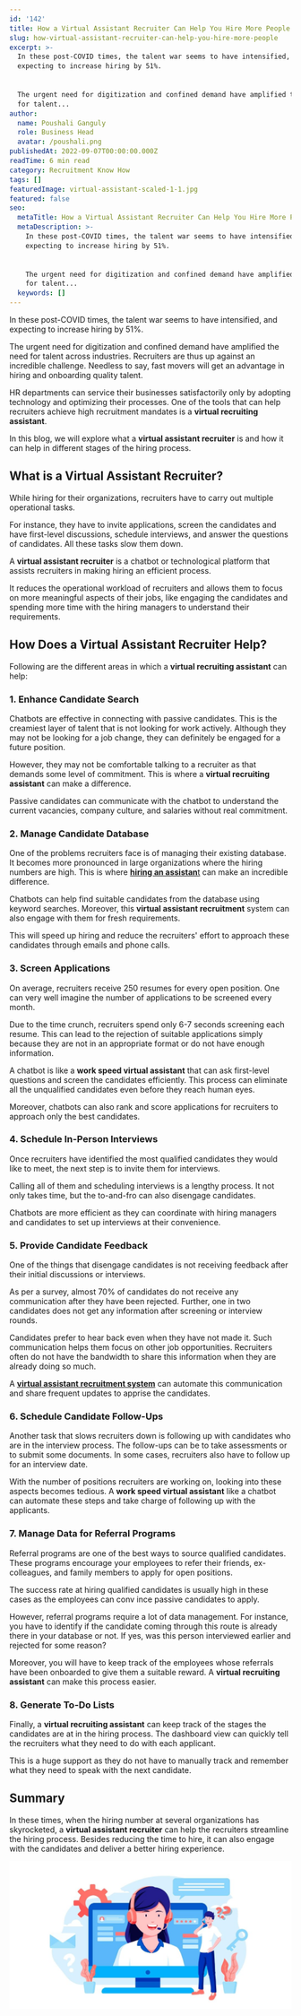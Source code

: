 ```yaml
---
id: '142'
title: How a Virtual Assistant Recruiter Can Help You Hire More People
slug: how-virtual-assistant-recruiter-can-help-you-hire-more-people
excerpt: >-
  In these post-COVID times, the talent war seems to have intensified, and
  expecting to increase hiring by 51%.


  The urgent need for digitization and confined demand have amplified the need
  for talent...
author:
  name: Poushali Ganguly
  role: Business Head
  avatar: /poushali.png
publishedAt: 2022-09-07T00:00:00.000Z
readTime: 6 min read
category: Recruitment Know How
tags: []
featuredImage: virtual-assistant-scaled-1-1.jpg
featured: false
seo:
  metaTitle: How a Virtual Assistant Recruiter Can Help You Hire More People
  metaDescription: >-
    In these post-COVID times, the talent war seems to have intensified, and
    expecting to increase hiring by 51%.


    The urgent need for digitization and confined demand have amplified the need
    for talent...
  keywords: []
---
```


In these post-COVID times, the talent war seems to have intensified, and expecting to increase hiring by 51%.

The urgent need for digitization and confined demand have amplified the need for talent across industries. Recruiters are thus up against an incredible challenge. Needless to say, fast movers will get an advantage in hiring and onboarding quality talent.

<!--more-->

HR departments can service their businesses satisfactorily only by adopting technology and optimizing their processes. One of the tools that can help recruiters achieve high recruitment mandates is a **virtual recruiting assistant**. 

In this blog, we will explore what a **virtual assistant recruiter** is and how it can help in different stages of the hiring process.

## What is a Virtual Assistant Recruiter?

While hiring for their organizations, recruiters have to carry out multiple operational tasks.

For instance, they have to invite applications, screen the candidates and have first-level discussions, schedule interviews, and answer the questions of candidates. All these tasks slow them down.

A **virtual assistant recruiter** is a chatbot or technological platform that assists recruiters in making hiring an efficient process.

It reduces the operational workload of recruiters and allows them to focus on more meaningful aspects of their jobs, like engaging the candidates and spending more time with the hiring managers to understand their requirements.

## How Does a Virtual Assistant Recruiter Help?

Following are the different areas in which a **virtual recruiting assistant** can help:

### 1\. Enhance Candidate Search 

Chatbots are effective in connecting with passive candidates. This is the creamiest layer of talent that is not looking for work actively. Although they may not be looking for a job change, they can definitely be engaged for a future position.

However, they may not be comfortable talking to a recruiter as that demands some level of commitment. This is where a **virtual recruiting assistant** can make a difference.

Passive candidates can communicate with the chatbot to understand the current vacancies, company culture, and salaries without real commitment.

### 2\. Manage Candidate Database

One of the problems recruiters face is of managing their existing database. It becomes more pronounced in large organizations where the hiring numbers are high. This is where [**hiring an assistan**t](https://www.thetalentpool.ai/blogs/3-things-to-know-when-interviewing-virtually/) can make an incredible difference. 

Chatbots can help find suitable candidates from the database using keyword searches. Moreover, this **virtual assistant recruitment** system can also engage with them for fresh requirements.

This will speed up hiring and reduce the recruiters' effort to approach these candidates through emails and phone calls.

### 3\. Screen Applications

On average, recruiters receive 250 resumes for every open position. One can very well imagine the number of applications to be screened every month.

Due to the time crunch, recruiters spend only 6-7 seconds screening each resume. This can lead to the rejection of suitable applications simply because they are not in an appropriate format or do not have enough information.

A chatbot is like a **work speed virtual assistant** that can ask first-level questions and screen the candidates efficiently. This process can eliminate all the unqualified candidates even before they reach human eyes.

Moreover, chatbots can also rank and score applications for recruiters to approach only the best candidates.

### 4\. Schedule In-Person Interviews

Once recruiters have identified the most qualified candidates they would like to meet, the next step is to invite them for interviews.

Calling all of them and scheduling interviews is a lengthy process. It not only takes time, but the to-and-fro can also disengage candidates.

Chatbots are more efficient as they can coordinate with hiring managers and candidates to set up interviews at their convenience.

### 5\. Provide Candidate Feedback

One of the things that disengage candidates is not receiving feedback after their initial discussions or interviews.

As per a survey, almost 70% of candidates do not receive any communication after they have been rejected. Further, one in two candidates does not get any information after screening or interview rounds. 

Candidates prefer to hear back even when they have not made it. Such communication helps them focus on other job opportunities. Recruiters often do not have the bandwidth to share this information when they are already doing so much.

A **[virtual assistant recruitment system](https://www.thetalentpool.ai/recruitment-management-software-benefits/)** can automate this communication and share frequent updates to apprise the candidates.

### 6\. Schedule Candidate Follow-Ups

Another task that slows recruiters down is following up with candidates who are in the interview process. The follow-ups can be to take assessments or to submit some documents. In some cases, recruiters also have to follow up for an interview date. 

With the number of positions recruiters are working on, looking into these aspects becomes tedious. A **work speed virtual assistant** like a chatbot can automate these steps and take charge of following up with the applicants.

### 7\. Manage Data for Referral Programs

Referral programs are one of the best ways to source qualified candidates. These programs encourage your employees to refer their friends, ex-colleagues, and family members to apply for open positions.

The success rate at hiring qualified candidates is usually high in these cases as the employees can conv ince passive candidates to apply.

However, referral programs require a lot of data management. For instance, you have to identify if the candidate coming through this route is already there in your database or not. If yes, was this person interviewed earlier and rejected for some reason?

Moreover, you will have to keep track of the employees whose referrals have been onboarded to give them a suitable reward. A **virtual recruiting assistant** can make this process easier. 

### 8\. Generate To-Do Lists

Finally, a **virtual recruiting assistant** can keep track of the stages the candidates are at in the hiring process. The dashboard view can quickly tell the recruiters what they need to do with each applicant.

This is a huge support as they do not have to manually track and remember what they need to speak with the next candidate.

## Summary

In these times, when the hiring number at several organizations has skyrocketed, a **virtual assistant recruiter** can help the recruiters streamline the hiring process. Besides reducing the time to hire, it can also engage with the candidates and deliver a better hiring experience.

![virtual-assistant](images/virtual-assistant-scaled-1-1-1024x537.jpg)
